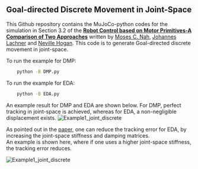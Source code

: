 ## Goal-directed Discrete Movement in Joint-Space
This Github repository contains the MuJoCo-python codes for the simulation in Section 3.2 of the [**Robot Control based on Motor Primitives-A Comparison of Two Approaches**](https://arxiv.org/abs/2310.18771) written by [Moses C. Nah](https://mosesnah-shared.github.io/about.html), [Johannes Lachner](https://jlachner.github.io/) and [Neville Hogan](https://meche.mit.edu/people/faculty/neville@mit.edu). 
This code is to generate Goal-directed discrete movement in joint-space.


To run the example for DMP:
```bash
    python -B DMP.py
```
To run the example for EDA:
```bash
    python -B EDA.py
```

An example result for DMP and EDA are shown below. For DMP, perfect tracking in joint-space is achieved, whereas for EDA, a non-negligible displacement exists.
![Example1_joint_discrete](../../MATLAB/gifs/example1a.gif)


As pointed out in the [paper](https://arxiv.org/abs/2310.18771), one can reduce the tracking error for EDA, by increasing the joint-space stiffness and damping matrices.  
An example is shown here, where if one uses a higher joint-space stiffness, the tracking error reduces. 

![Example1_joint_discrete](../../MATLAB/gifs/example1b.gif)